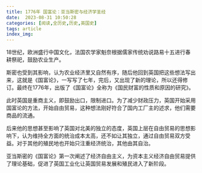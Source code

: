 ```yaml
---
title: 1776年 国富论：亚当斯密与经济学圣经
date:  2023-08-31 10:50:28
categories: [阅读,全历史,历史,英国史]
tags: article
index_img: 
---
```


18世纪，欧洲盛行中国文化，法国农学家魁奈根据儒家传统劝说路易十五进行春耕祭祀，鼓励农业生产。

斯密也受到其影响，认为农业经济里又自然有序，随后他回到英国把这些想法写出来，这就是《国富论》，一写写了七年，完后，又出现了新的理论，所以还得修订。最终在1776年，出版了《国富论》全称为《国民财富的性质和原因的研究》。

此时英国是重商主义，即鼓励出口，限制进口。为了减少财政压力，英国开始采用国富论的方法，开始自由贸易，这种想法刚好符合了国内工厂主的述求，他们需要商品的流通。

后来他的思想甚至影响了英国对北美的独立的态度，英国上层在自由贸易的思想影响下，认为维持全方面的统治成本太高，还不如让其独立，通过自由贸易双方受益。对于其他的殖民地也开始只注重经济统治，其他由其自治。

亚当斯密的《国富论》第一次阐述了经济自由主义，为资本主义经济自由贸易提供了理论基础，促进了英国工业化让英国贸易发展和殖民进入了新阶段。